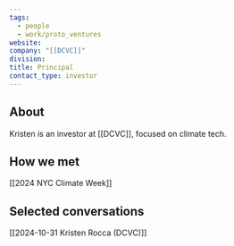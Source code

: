 ```yaml
---
tags:
  - people
  - work/proto_ventures
website: 
company: "[[DCVC]]"
division: 
title: Principal
contact_type: investor
---
```

## About
Kristen is an investor at [[DCVC]], focused on climate tech.
## How we met
[[2024 NYC Climate Week]]

## Selected conversations
[[2024-10-31 Kristen Rocca (DCVC)]]